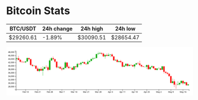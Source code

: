 # Bitcoin Stats

BTC/USDT|24h change|24h high|24h low|
|---|---|---|---|
|$29260.61|-1.89%|$30090.51|$28654.47|

<img src="./chart.svg">
